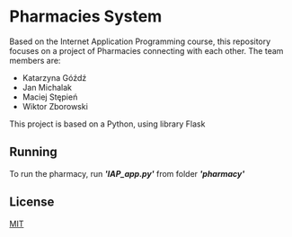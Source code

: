 # Pharmacies System

Based on the Internet Application Programming course, this repository focuses on a project of Pharmacies connecting with each other. The team members are:
- Katarzyna Góźdź
- Jan Michalak
- Maciej Stępień
- Wiktor Zborowski

This project is based on a Python, using library Flask

## Running

To run the pharmacy, run ***'IAP_app.py'*** from folder ***'pharmacy'***

## License

[MIT](https://choosealicense.com/licenses/mit/)